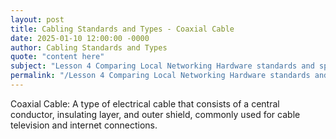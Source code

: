 ```yaml
---
layout: post
title: Cabling Standards and Types - Coaxial Cable
date: 2025-01-10 12:00:00 -0000
author: Cabling Standards and Types
quote: "content here"
subject: "Lesson 4 Comparing Local Networking Hardware standards and specifications"
permalink: "/Lesson 4 Comparing Local Networking Hardware standards and specifications/Cabling Standards and Types/Cabling Standards and Types - Coaxial Cable"
---
```


Coaxial Cable: A type of electrical cable that consists of a central conductor, insulating layer, and outer shield, commonly used for cable television and internet connections.
